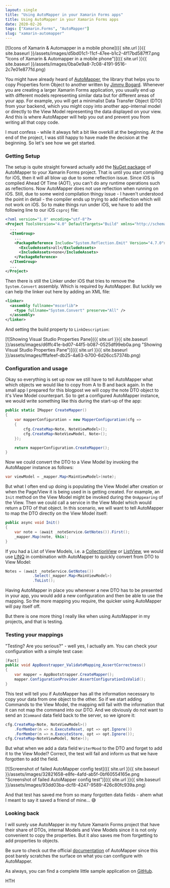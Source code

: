 ```yaml
---
layout: single
title: "Using AutoMapper in your Xamarin Forms apps"
title: Using AutoMapper in your Xamarin Forms apps
date: 2020-02-26
tags: ["Xamarin.Forms", "AutoMapper"]
slug: "xamarin-automapper"
---
```


[![Icons of Xamarin &amp; Automapper in a mobile phone]({{ site.url }}{{ site.baseurl }}/assets/images/d5bd01c1-11cf-47ee-b1c2-4f17bd587ff7.png "Icons of Xamarin &amp; Automapper in a mobile phone")]({{ site.url }}{{ site.baseurl }}/assets/images/0ba0e9a8-7c08-4191-9516-2c7e01e877fd.png)

You might have already heard of [AutoMapper](https://automapper.org/), the library that helps you to copy Properties form Object to another written by [Jimmy Bogard](https://twitter.com/jbogard). Whenever you are creating a larger Xamarin Forms application, you usually end up with different models representing similar data but for different areas of your app. For example, you will get a minimalist Data Transfer Object (DTO) from your backend, which you might copy into another app-internal model or directly to the View Model representing the data displayed on your view. And this is where AutoMapper will help you out and prevent you from writing all that copy code.

I must confess - while it always felt a bit like overkill at the beginning. At the end of the project, I was still happy to have made the decision at the beginning. So let's see how we get started.

### Getting Setup

The setup is quite straight forward actually add the [NuGet package](https://www.nuget.org/packages/AutoMapper/) of AutoMapper to your Xamarin Forms project. That is until you start compiling for iOS, then it will all blow up due to some reflection issue. Since iOS is compiled Ahead Of Time (AOT), you can't do any runtime operations such as reflections. Now AutoMapper does not use reflection when running on iOS. Still, due to some weird compilation thingy issue - I haven't understood the point in detail - the compiler ends up trying to add reflection which will not work on iOS. So to make things run under iOS, we have to add the following line to our iOS `csproj` file:

```xml
<?xml version="1.0" encoding="utf-8"?>
<Project ToolsVersion="4.0" DefaultTargets="Build" xmlns="http://schemas.microsoft.com/developer/msbuild/2003">
  ...
  <ItemGroup>
    ...
    <PackageReference Include="System.Reflection.Emit" Version="4.7.0">
      <ExcludeAssets>all</ExcludeAssets>
      <IncludeAssets>none</IncludeAssets>
    </PackageReference>
  </ItemGroup>
  ...
</Project>
```

Then there is still the Linker under iOS that tries to remove the `System.Convert` assembly. Which is required by AutoMapper. But luckily we can help the linker out here by adding an XML file:

```xml
<linker>
  <assembly fullname="mscorlib">
    <type fullname="System.Convert" preserve="All" />
  </assembly>
</linker>
```

And setting the build property to `LinkDescription`:

[![Showing Visual Studio Properties Pane]({{ site.url }}{{ site.baseurl }}/assets/images/d6ffc41e-bd07-44f5-b087-0525df99eb0a.png "Showing Visual Studio Properties Pane")]({{ site.url }}{{ site.baseurl }}/assets/images/fffafeef-db25-4a63-b700-6d26cc57374b.png)

### Configuration and usage

Okay so everything is set up now we still have to tell AutoMapper what which objects we would like to copy from A to B and back again. In the small app I prepared for this blogpost we will copy the note DTO object to it's View Model counterpart. So to get a configured AutoMapper instance, we would write something like this during the start-up of the app:

```csharp
public static IMapper CreateMapper()
{
    var mapperConfiguration = new MapperConfiguration(cfg =>
    {
        cfg.CreateMap<Note, NoteViewModel>();
        cfg.CreateMap<NoteViewModel, Note>();
    });

    return mapperConfiguration.CreateMapper();
}
```

Now we could convert the DTO to a View Model by invoking the AutoMapper instance as follows:

```csharp
var viewModel = _mapper.Map<MainViewModel>(note);
```

But what I often end up doing is populating the View Model after creation or when the Page/View it is being used in is getting created. For example, an `Init` method on the View Model might be invoked during the `OnAppearing` of the View. Then we could call a service in the View Model which would return a DTO of that object. In this scenario, we will want to tell AutoMapper to map the DTO directly on the View Model itself:

```csharp
public async void Init()
{
    var note = (await _noteService.GetNotes()).First();
    _mapper.Map(note, this);
}
```


If you had a List of View Models, i.e. a [CollectionView](https://docs.microsoft.com/en-us/xamarin/xamarin-forms/user-interface/collectionview/) or [ListView](https://docs.microsoft.com/en-us/xamarin/xamarin-forms/user-interface/listview/), we would use [LINQ](https://docs.microsoft.com/en-us/dotnet/csharp/programming-guide/concepts/linq/) in combination with AutoMapper to quickly convert from DTO to View Model:

```csharp
Notes = (await _noteService.GetNotes())
            .Select(_mapper.Map<MainViewModel>)
            .ToList();
```

Having AutoMapper in place you whenever a new DTO has to be presented in your app, you would add a new configuration and then be able to use the mapping. So the more mapping you require, the quicker using AutoMapper will pay itself off.

But there is one more thing I really like when using AutoMapper in my projects, and that is testing.

### Testing your mappings

"Testing? Are you serious?" - well yes, I actually am. You can check your configuration with a simple test case:

```csharp
[Fact]
public void AppBoostrapper_ValidateMapping_AssertCorrectness()
{
    var mapper = AppBootstrapper.CreateMapper();
    mapper.ConfigurationProvider.AssertConfigurationIsValid();
}
```


This test will tell you if AutoMapper has all the information necessary to copy your data from one object to the other. So if we start adding Commands to the View Model, the mapping will fail with the information that it can not map the command into our DTO. And we obviously do not want to send an `ICommand` data field back to the server, so we ignore it:

```csharp
cfg.CreateMap<Note, NoteViewModel>()
    .ForMember(n => n.ExecuteReset, opt => opt.Ignore())
    .ForMember(n => n.ExecuteStore, opt => opt.Ignore());
cfg.CreateMap<NoteViewModel, Note>();
```

But what when we add a data field `WriterMood` to the DTO and forget to add it to the View Model? Correct, the test will fail and inform us that we have forgotten to add the field.

[![Screenshot of failed AutoMapper config test]({{ site.url }}{{ site.baseurl }}/assets/images/32821658-e8fe-4afd-ab5f-0bf60554165e.png "Screenshot of failed AutoMapper config test")]({{ site.url }}{{ site.baseurl }}/assets/images/93dd03ba-dcf8-4247-9589-426c80fc939a.png)

And that test has saved me from so many forgotten data fields - ahem what I meant to say it saved a friend of mine... 😅

### Looking back

I will surely use AutoMapper in my future Xamarin Forms project that have their share of DTOs, internal Models and View Models since it is not only convenient to copy the properties. But it also saves me from forgetting to add properties to objects.

Be sure to check out the official [documentation](https://automapper.readthedocs.io/en/latest/) of AutoMapper since this post barely scratches the surface on what you can configure with AutoMapper.

As always, you can find a complete little sample application on [GitHub](https://github.com/mallibone/XamarinAutomapper).

HTH
